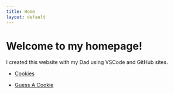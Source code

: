 ```yaml
---
title: Home
layout: default
---
```


# Welcome to my homepage!

I created this website with my Dad using VSCode and GitHub sites.

- [Cookies](/cookies)

- [Guess A Cookie](/guess-a-cookie)